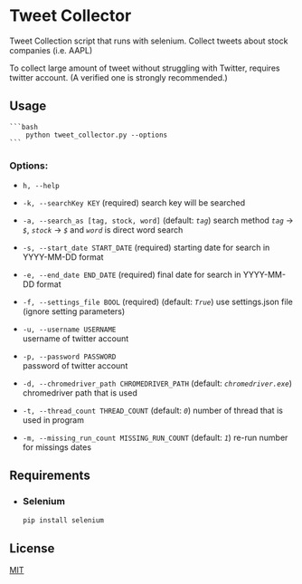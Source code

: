 # Tweet Collector

Tweet Collection script that runs with selenium. Collect tweets about stock companies (i.e. AAPL)

To collect large amount of tweet without struggling with Twitter, requires twitter account. (A verified one is strongly recommended.)

## Usage
    ```bash
        python tweet_collector.py --options
    ```
### Options:
 -  `h, --help`

 -  `-k, --searchKey KEY` (required)
    search key will be searched

 -  `-a, --search_as [tag, stock, word]` (default: _`tag`_)
    search method _`tag`_ -> _`$`_, _`stock`_ -> _`$`_ and _`word`_ is direct word search

 -  `-s, --start_date START_DATE` (required) 
    starting date for search in YYYY-MM-DD format

 -  `-e, --end_date END_DATE` (required)
    final date for search in YYYY-MM-DD format

 -  `-f, --settings_file BOOL` (required) (default: _`True`_)
    use settings.json file (ignore setting parameters)

 -  `-u, --username USERNAME`  
    username of twitter account

 -  `-p, --password PASSWORD`  
    password of twitter account

 -  `-d, --chromedriver_path CHROMEDRIVER_PATH` (default: _`chromedriver.exe`_)
    chromedriver path that is used 

 -  `-t, --thread_count THREAD_COUNT` (default: _`0`_)
    number of thread that is used in program 

 -  `-m, --missing_run_count MISSING_RUN_COUNT` (default: _`1`_)
    re-run number for missings dates 


## Requirements

- ### Selenium
    ```bash
    pip install selenium
    ```

## License

[MIT](https://github.com/omer-metin/TweetCollector/blob/master/LICENSE.md)
